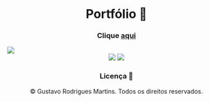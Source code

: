<h1 align="center">Portfólio 📝</h1>
   
<h3 align="center">Clique <a href="https://guhrodrigues.vercel.app/">aqui</a></h3>   
<img src="https://cdn.discordapp.com/attachments/876799799255531523/1075958550729342996/portfolio.jpg">
<div align="center">
    <img src="https://img.shields.io/badge/React-20232A?style=for-the-badge&logo=react&logoColor=61DAFB" />
    <img src="https://img.shields.io/badge/Tailwind_CSS-38B2AC?style=for-the-badge&logo=tailwind-css&logoColor=white" />
</div>

<h3 align="center">Licença 🚫</h3>
<p align="center">© Gustavo Rodrigues Martins. Todos os direitos reservados.</p>
